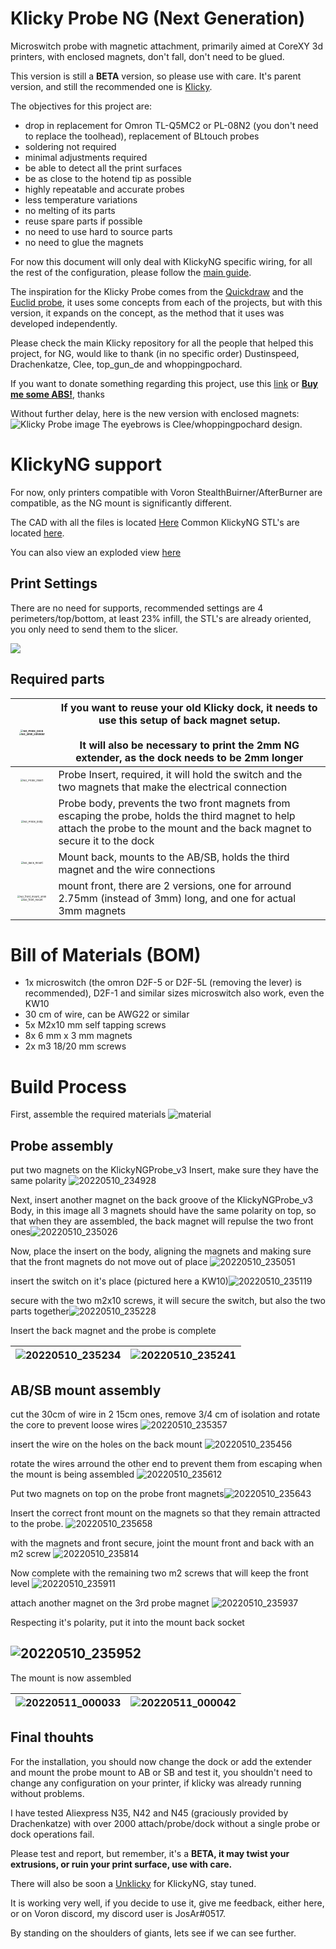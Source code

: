# Klicky Probe NG (Next Generation)
Microswitch probe with magnetic attachment, primarily aimed at CoreXY 3d printers, with enclosed magnets, don't fall, don't need to be glued.

This version is still a **BETA** version, so please use with care.
It's parent version, and still the recommended one is [Klicky](https://github.com/jlas1/Klicky-Probe).

The objectives for this project are:
- drop in replacement for Omron TL-Q5MC2 or PL-08N2 (you don't need to replace the toolhead), replacement of BLtouch probes
- soldering not required
- minimal adjustments required
- be able to detect all the print surfaces
- be as close to the hotend tip as possible
- highly repeatable and accurate probes
- less temperature variations
- no melting of its parts
- reuse spare parts if possible
- no need to use hard to source parts
- no need to glue the magnets

For now this document will only deal with KlickyNG specific wiring, for all the rest of the configuration, please follow the [main guide](https://github.com/jlas1/Klicky-Probe).

The inspiration for the Klicky Probe comes from the [Quickdraw](https://github.com/Annex-Engineering/Quickdraw_Probe) and the [Euclid probe](https://github.com/nionio6915/Euclid_Probe), it uses some concepts from each of the projects, but with this version, it expands on the concept, as the method that it uses was developed independently. 

Please check the main Klicky repository for all the people that helped this project, for NG, would like to thank (in no specific order) Dustinspeed, Drachenkatze, Clee, top_gun_de and whoppingpochard.

If you want to donate something regarding this project, use this [link](https://paypal.me/Josar154) or [__Buy me some ABS!__](https://www.buymeacoffee.com/JosAr), thanks

Without further delay, here is the new version with enclosed magnets:
![Klicky Probe image](Photos/overview.jpg)
The eyebrows is Clee/whoppingpochard design.

# KlickyNG support

For now, only printers compatible with Voron StealthBuirner/AfterBurner are compatible, as the NG mount is significantly different.

The CAD with all the files is located [Here](./CAD)
Common KlickyNG STL's are located [here](./STL).

You can also view an exploded view [here](https://youtu.be/mlyU2tHjebo)

## Print Settings

There are no need for supports, recommended settings are 4 perimeters/top/bottom, at least 23% infill, the STL's are already oriented, you only need to send them to the slicer.

![](./Photos/print_orientation.jpg)



## Required parts




| <img src="C:\Users\Jose\Documents\Git\Klicky-Probe\KlickyNG\Photos\NG_Probe_Dock.JPG" alt="NG_Probe_Dock" style="zoom:25%;" /><img src="C:\Users\Jose\Documents\Git\Klicky-Probe\KlickyNG\Photos\NG_2mm_extender.JPG" alt="NG_2mm_extender" style="zoom: 25%;" /> | If you want to reuse your old Klicky dock, it needs to use this setup of back magnet setup.<br /><br />It will also be necessary to print the 2mm NG extender, as the dock needs to be 2mm longer |
| :----------------------------------------------------------: | ------------------------------------------------------------ |
| <img src="C:\Users\Jose\Documents\Git\Klicky-Probe\KlickyNG\Photos\NG_Probe_insert.JPG" alt="NG_Probe_insert" style="zoom:25%;" /> | Probe Insert, required, it will hold the switch and the two magnets that make the electrical connection |
| <img src="C:\Users\Jose\Documents\Git\Klicky-Probe\KlickyNG\Photos\NG_Probe_body.JPG" alt="NG_Probe_body" style="zoom:25%;" /> | Probe body, prevents the two front magnets from escaping the probe, holds the third magnet to help attach the probe to the mount and the back magnet to secure it to the dock |
| <img src="C:\Users\Jose\Documents\Git\Klicky-Probe\KlickyNG\Photos\NG_back_mount.JPG" alt="NG_back_mount" style="zoom:25%;" /> | Mount back, mounts to the AB/SB, holds the third magnet and the wire connections |
| <img src="C:\Users\Jose\Documents\Git\Klicky-Probe\KlickyNG\Photos\NG_front_mount_3mm.JPG" alt="NG_front_mount_3mm" style="zoom:25%;" /><img src="C:\Users\Jose\Documents\Git\Klicky-Probe\KlickyNG\Photos\NG_front_mount.JPG" alt="NG_front_mount" style="zoom:25%;" /> | mount front, there are 2 versions, one for arround 2.75mm (instead of 3mm) long, and one for actual 3mm magnets |

# Bill of Materials (BOM)

- 1x microswitch (the omron D2F-5 or D2F-5L (removing the lever) is recommended), D2F-1 and similar sizes microswitch also work, even the KW10
- 30 cm of wire, can be AWG22 or similar
- 5x M2x10 mm self tapping screws
- 8x 6 mm x 3 mm magnets
- 2x m3 18/20 mm screws

# Build Process

First, assemble the required materials
![material](./Photos/20220510_234804.jpg)

## Probe assembly

put two magnets on the KlickyNGProbe_v3 Insert, make sure they have the same polarity
![20220510_234928](C:\Users\Jose\Documents\Git\Klicky-Probe\KlickyNG\Photos\20220510_234928.jpg)

Next, insert another magnet on the back groove of the KlickyNGProbe_v3 Body, in this image all 3 magnets should have the same polarity on top, so that when they are assembled, the back magnet will repulse the two front ones![20220510_235026](C:\Users\Jose\Documents\Git\Klicky-Probe\KlickyNG\Photos\20220510_235026.jpg)

Now, place the insert on the body, aligning the magnets and making sure that the front magnets do not move out of place
![20220510_235051](C:\Users\Jose\Documents\Git\Klicky-Probe\KlickyNG\Photos\20220510_235051.jpg)

insert the switch on it's place (pictured here a KW10)![20220510_235119](C:\Users\Jose\Documents\Git\Klicky-Probe\KlickyNG\Photos\20220510_235119.jpg)

secure with the two m2x10 screws, it will secure the switch, but also the two parts together![20220510_235228](C:\Users\Jose\Documents\Git\Klicky-Probe\KlickyNG\Photos\20220510_235228.jpg)

Insert the back magnet and the probe is complete

| ![20220510_235234](C:\Users\Jose\Documents\Git\Klicky-Probe\KlickyNG\Photos\20220510_235234.jpg) | ![20220510_235241](C:\Users\Jose\Documents\Git\Klicky-Probe\KlickyNG\Photos\20220510_235241.jpg) |
| ------------------------------------------------------------ | ------------------------------------------------------------ |

## AB/SB mount assembly

cut the 30cm of wire in 2 15cm ones, remove 3/4 cm of isolation and rotate the core to prevent loose wires
![20220510_235357](C:\Users\Jose\Documents\Git\Klicky-Probe\KlickyNG\Photos\20220510_235357.jpg)

insert the wire on the holes on the back mount
![20220510_235456](C:\Users\Jose\Documents\Git\Klicky-Probe\KlickyNG\Photos\20220510_235456.jpg)

rotate the wires arround the other end to prevent them from escaping when the mount is being assembled
![20220510_235612](C:\Users\Jose\Documents\Git\Klicky-Probe\KlickyNG\Photos\20220510_235612.jpg)

Put two magnets on top on the probe front magnets![20220510_235643](C:\Users\Jose\Documents\Git\Klicky-Probe\KlickyNG\Photos\20220510_235643.jpg)

Insert the correct front mount on the magnets so that they remain attracted to the probe.
![20220510_235658](C:\Users\Jose\Documents\Git\Klicky-Probe\KlickyNG\Photos\20220510_235658.jpg)

with the magnets and front secure, joint the mount front and back with an m2 screw
![20220510_235814](C:\Users\Jose\Documents\Git\Klicky-Probe\KlickyNG\Photos\20220510_235814.jpg)

Now complete with the remaining two m2 screws that will keep the front level
![20220510_235911](C:\Users\Jose\Documents\Git\Klicky-Probe\KlickyNG\Photos\20220510_235911.jpg)

attach another magnet on the 3rd probe magnet
![20220510_235937](C:\Users\Jose\Documents\Git\Klicky-Probe\KlickyNG\Photos\20220510_235937.jpg)

Respecting it's polarity, put it into the mount back socket

## ![20220510_235952](C:\Users\Jose\Documents\Git\Klicky-Probe\KlickyNG\Photos\20220510_235952.jpg)

The mount is now assembled

| ![20220511_000033](C:\Users\Jose\Documents\Git\Klicky-Probe\KlickyNG\Photos\20220511_000033.jpg) | ![20220511_000042](C:\Users\Jose\Documents\Git\Klicky-Probe\KlickyNG\Photos\20220511_000042.jpg) |
| ------------------------------------------------------------ | ------------------------------------------------------------ |

## Final thouhts

For the installation, you should now change the dock or add the extender and mount the probe mount to AB or SB and test it, you shouldn't need to change any configuration on your printer, if klicky was already running without problems.

I have tested Aliexpress N35, N42 and N45 (graciously provided by Drachenkatze) with over 2000 attach/probe/dock without a single probe or dock operations fail.

Please test and report, but remember, it's a **BETA, it may twist your extrusions, or ruin your print surface, use with care.**

There will also be soon a [Unklicky](https://github.com/majarspeed/Unklicky) for KlickyNG, stay tuned.

It is working very well, if you decide to use it, give me feedback, either here, or on Voron discord, my discord user is JosAr#0517.

By standing on the shoulders of giants, lets see if we can see further.
